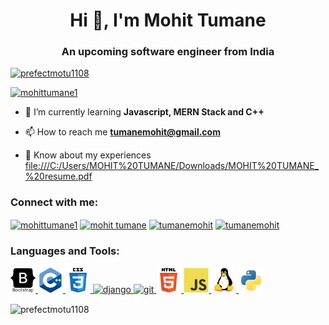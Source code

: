<h1 align="center">Hi 👋, I'm Mohit Tumane</h1>
<h3 align="center">An upcoming software engineer from India</h3>

<p align="left"> <a href="https://github.com/ryo-ma/github-profile-trophy"><img src="https://github-profile-trophy.vercel.app/?username=prefectmotu1108" alt="prefectmotu1108" /></a> </p>

<p align="left"> <a href="https://twitter.com/mohittumane1" target="blank"><img src="https://img.shields.io/twitter/follow/mohittumane1?logo=twitter&style=for-the-badge" alt="mohittumane1" /></a> </p>

- 🌱 I’m currently learning **Javascript, MERN Stack and C++**

- 📫 How to reach me **tumanemohit@gmail.com**

- 📄 Know about my experiences [file:///C:/Users/MOHIT%20TUMANE/Downloads/MOHIT%20TUMANE_%20resume.pdf](file:///C:/Users/MOHIT%20TUMANE/Downloads/MOHIT%20TUMANE_%20resume.pdf)

<h3 align="left">Connect with me:</h3>
<p align="left">
<a href="https://twitter.com/mohittumane1" target="blank"><img align="center" src="https://raw.githubusercontent.com/rahuldkjain/github-profile-readme-generator/master/src/images/icons/Social/twitter.svg" alt="mohittumane1" height="30" width="40" /></a>
<a href="https://linkedin.com/in/mohit tumane" target="blank"><img align="center" src="https://raw.githubusercontent.com/rahuldkjain/github-profile-readme-generator/master/src/images/icons/Social/linked-in-alt.svg" alt="mohit tumane" height="30" width="40" /></a>
<a href="https://www.codechef.com/users/tumanemohit" target="blank"><img align="center" src="https://cdn.jsdelivr.net/npm/simple-icons@3.1.0/icons/codechef.svg" alt="tumanemohit" height="30" width="40" /></a>
<a href="https://www.leetcode.com/tumanemohit" target="blank"><img align="center" src="https://raw.githubusercontent.com/rahuldkjain/github-profile-readme-generator/master/src/images/icons/Social/leet-code.svg" alt="tumanemohit" height="30" width="40" /></a>
</p>

<h3 align="left">Languages and Tools:</h3>
<p align="left"> <a href="https://getbootstrap.com" target="_blank" rel="noreferrer"> <img src="https://raw.githubusercontent.com/devicons/devicon/master/icons/bootstrap/bootstrap-plain-wordmark.svg" alt="bootstrap" width="40" height="40"/> </a> <a href="https://www.w3schools.com/cpp/" target="_blank" rel="noreferrer"> <img src="https://raw.githubusercontent.com/devicons/devicon/master/icons/cplusplus/cplusplus-original.svg" alt="cplusplus" width="40" height="40"/> </a> <a href="https://www.w3schools.com/css/" target="_blank" rel="noreferrer"> <img src="https://raw.githubusercontent.com/devicons/devicon/master/icons/css3/css3-original-wordmark.svg" alt="css3" width="40" height="40"/> </a> <a href="https://www.djangoproject.com/" target="_blank" rel="noreferrer"> <img src="https://cdn.worldvectorlogo.com/logos/django.svg" alt="django" width="40" height="40"/> </a> <a href="https://git-scm.com/" target="_blank" rel="noreferrer"> <img src="https://www.vectorlogo.zone/logos/git-scm/git-scm-icon.svg" alt="git" width="40" height="40"/> </a> <a href="https://www.w3.org/html/" target="_blank" rel="noreferrer"> <img src="https://raw.githubusercontent.com/devicons/devicon/master/icons/html5/html5-original-wordmark.svg" alt="html5" width="40" height="40"/> </a> <a href="https://developer.mozilla.org/en-US/docs/Web/JavaScript" target="_blank" rel="noreferrer"> <img src="https://raw.githubusercontent.com/devicons/devicon/master/icons/javascript/javascript-original.svg" alt="javascript" width="40" height="40"/> </a> <a href="https://www.linux.org/" target="_blank" rel="noreferrer"> <img src="https://raw.githubusercontent.com/devicons/devicon/master/icons/linux/linux-original.svg" alt="linux" width="40" height="40"/> </a> <a href="https://www.python.org" target="_blank" rel="noreferrer"> <img src="https://raw.githubusercontent.com/devicons/devicon/master/icons/python/python-original.svg" alt="python" width="40" height="40"/> </a> </p>

<p><img align="center" src="https://github-readme-stats.vercel.app/api/top-langs?username=prefectmotu1108&show_icons=true&locale=en&layout=compact" alt="prefectmotu1108" /></p>
